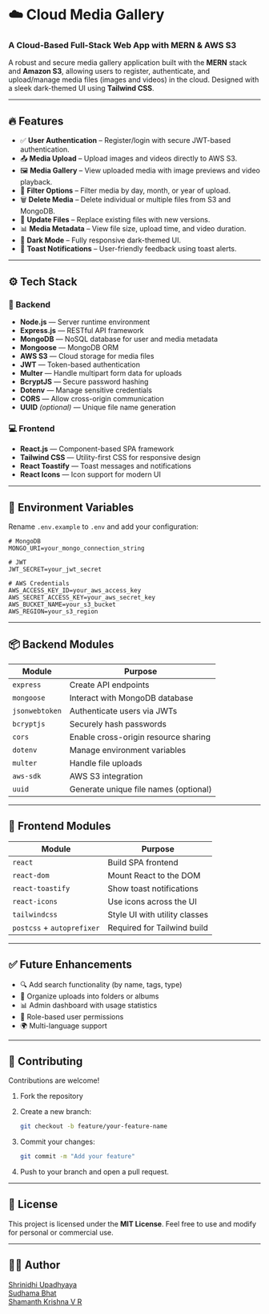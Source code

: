 
# ☁️ Cloud Media Gallery

### A Cloud-Based Full-Stack Web App with MERN & AWS S3

A robust and secure media gallery application built with the **MERN** stack and **Amazon S3**, allowing users to register, authenticate, and upload/manage media files (images and videos) in the cloud. Designed with a sleek dark-themed UI using **Tailwind CSS**.

---

## 🔥 Features

* ✅ **User Authentication** – Register/login with secure JWT-based authentication.
* 📤 **Media Upload** – Upload images and videos directly to AWS S3.
* 🖼️ **Media Gallery** – View uploaded media with image previews and video playback.
* 📅 **Filter Options** – Filter media by day, month, or year of upload.
* 🗑️ **Delete Media** – Delete individual or multiple files from S3 and MongoDB.
* 🔁 **Update Files** – Replace existing files with new versions.
* 📊 **Media Metadata** – View file size, upload time, and video duration.
* 🌙 **Dark Mode** – Fully responsive dark-themed UI.
* 🔔 **Toast Notifications** – User-friendly feedback using toast alerts.

---

## ⚙️ Tech Stack

### 🧠 Backend

* **Node.js** — Server runtime environment
* **Express.js** — RESTful API framework
* **MongoDB** — NoSQL database for user and media metadata
* **Mongoose** — MongoDB ORM
* **AWS S3** — Cloud storage for media files
* **JWT** — Token-based authentication
* **Multer** — Handle multipart form data for uploads
* **BcryptJS** — Secure password hashing
* **Dotenv** — Manage sensitive credentials
* **CORS** — Allow cross-origin communication
* **UUID** *(optional)* — Unique file name generation

### 💻 Frontend

* **React.js** — Component-based SPA framework
* **Tailwind CSS** — Utility-first CSS for responsive design
* **React Toastify** — Toast messages and notifications
* **React Icons** — Icon support for modern UI

---

## 🧩 Environment Variables

Rename `.env.example` to `.env` and add your configuration:

```env
# MongoDB
MONGO_URI=your_mongo_connection_string

# JWT
JWT_SECRET=your_jwt_secret

# AWS Credentials
AWS_ACCESS_KEY_ID=your_aws_access_key
AWS_SECRET_ACCESS_KEY=your_aws_secret_key
AWS_BUCKET_NAME=your_s3_bucket
AWS_REGION=your_s3_region
```

---

## 📦 Backend Modules

| Module         | Purpose                               |
| -------------- | ------------------------------------- |
| `express`      | Create API endpoints                  |
| `mongoose`     | Interact with MongoDB database        |
| `jsonwebtoken` | Authenticate users via JWTs           |
| `bcryptjs`     | Securely hash passwords               |
| `cors`         | Enable cross-origin resource sharing  |
| `dotenv`       | Manage environment variables          |
| `multer`       | Handle file uploads                   |
| `aws-sdk`      | AWS S3 integration                    |
| `uuid`         | Generate unique file names (optional) |

---

## 🎨 Frontend Modules

| Module                     | Purpose                       |
| -------------------------- | ----------------------------- |
| `react`                    | Build SPA frontend            |
| `react-dom`                | Mount React to the DOM        |
| `react-toastify`           | Show toast notifications      |
| `react-icons`              | Use icons across the UI       |
| `tailwindcss`              | Style UI with utility classes |
| `postcss` + `autoprefixer` | Required for Tailwind build   |

---

## ✅ Future Enhancements

* 🔍 Add search functionality (by name, tags, type)
* 📁 Organize uploads into folders or albums
* 📊 Admin dashboard with usage statistics
* 🔐 Role-based user permissions
* 🌍 Multi-language support

---

## 🙌 Contributing

Contributions are welcome!

1. Fork the repository
2. Create a new branch:

   ```bash
   git checkout -b feature/your-feature-name
   ```
3. Commit your changes:

   ```bash
   git commit -m "Add your feature"
   ```
4. Push to your branch and open a pull request.

---

## 📄 License

This project is licensed under the **MIT License**.
Feel free to use and modify for personal or commercial use.

---

## 👨‍💻 Author
[Shrinidhi Upadhyaya](https://github.com/Shrinidhi972004)<br>
[Sudhama Bhat](https://github.com/Sudhama-bhat)<br>
[Shamanth Krishna V R](https://github.com/Shamanth-k)<br>



